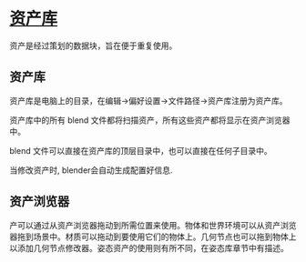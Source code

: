 # [资产库]()


资产是经过策划的数据块，旨在便于重复使用。

## 资产库

资产库是电脑上的目录，在编辑->偏好设置->文件路径->资产库注册为资产库。

资产库中的所有 blend 文件都将扫描资产，所有这些资产都将显示在资产浏览器中。

blend 文件可以直接在资产库的顶层目录中，也可以直接在任何子目录中。

当修改资产时, blender会自动生成配置好信息.



## 资产浏览器

产可以通过从资产浏览器拖动到所需位置来使用。物体和世界环境可以从资产浏览器拖到场景中。材质可以拖动到要使用它们的物体上。几何节点也可以拖到物体上以添加几何节点修改器。姿态资产的使用则有所不同，在姿态库章节中有描述。


































